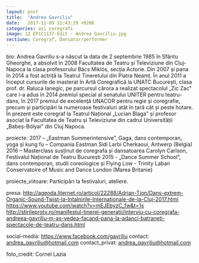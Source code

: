 ```yaml
---
layout: post
title:  "Andrea Gavriliu"
date:   2017-11-09 12:43:29 +0200
categories: azi coregrafi
image: 12 EP1C1137-Edit - Andrea Gavriliu.jpg
sectiune: Coregraf, Dansator/performer
---
```

bio: Andrea Gavriliu s-a născut la data de 2 septembrie 1985 în Sfântu Gheorghe, a absolvit în 2008 Facultatea de Teatru și Televiziune din Cluj-Napoca la clasa profesorului Bács Miklós, secția Actorie. Din 2007 și pana în 2014 a fost actriță la Teatrul Tineretului din Piatra Neamț. În anul 2011 a început cursurile de masterat în Artă Coregrafică la UNATC București, clasa prof. dr. Raluca Ianegic, pe parcursul cărora a realizat spectacolul „Zic Zac” care i-a adus în 2014 premiul special al senatului UNITER pentru teatru-dans, în 2017 premiul de excelență UNACOR pentru regie și coregrafie, precum și participări la numeroase festivaluri atât în țară cât și peste hotare. În prezent este coregraf la Teatrul Național „Lucian Blaga” și profesor asociat la Facultatea de Teatru și Televiziune din cadrul Universității „Babeș-Bólyai” din Cluj Napoca.

proiecte: 2017 – „Eastman Summerintensive”, Gaga, dans contemporan, yoga și kung fu – Compania Eastman Sidi Larbi Cherkaoui, Antwerp (Belgia)
2016 – Masterclass susținut de coregrafa și dansatoarea Carolyn Carlson, Festivalul Național de Teatru București
2015 - „Dance Summer School”, dans contemporan, studii coreologice și Flying Low -  Trinity Laban Conservatoire of Music and Dance London (Marea Britanie)

proiecte_viitoare: Participări la festivaluri, ateliere.

presa: http://agenda.liternet.ro/articol/22288/Adrian-Tion/Dans-extrem-Organic-Sound-Twist-la-Intalnirile-Internationale-de-la-Cluj-2017.html
https://www.youtube.com/watch?v=mEJEbyzC_fw&t=1s
http://stirileprotv.ro/manifestul-tinerei-generatii/interviu-cu-coregrafa-andreea-gavriliu-m-as-vedea-facand-pana-la-adanci-batraneti-spectacole-de-teatru-dans.html

social-media: https://www.facebook.com/gavriliu
contact: andrea_gavriliu@hotmail.com
contact_privat: andrea_gavriliu@hotmail.com

foto_credit: Cornel Lazia
